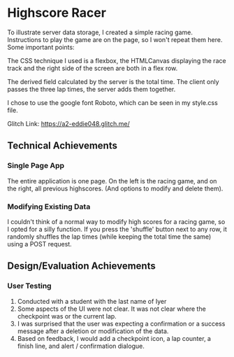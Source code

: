 # Highscore Racer

To illustrate server data storage, I created a simple racing game. Instructions to play the game are on the page, so I won't repeat them here. Some important points:

The CSS technique I used is a flexbox, the HTMLCanvas displaying the race track and the right side of the screen are both in a flex row.

The derived field calculated by the server is the total time. The client only passes the three lap times, the server adds them together.

I chose to use the google font Roboto, which can be seen in my style.css file.

Glitch Link: https://a2-eddie048.glitch.me/

## Technical Achievements

### Single Page App

The entire application is one page. On the left is the racing game, and on the right, all previous highscores. (And options to modify and delete them).

### Modifying Existing Data

I couldn't think of a normal way to modify high scores for a racing game, so I opted for a silly function. If you press the 'shuffle' button next to any row, it randomly shuffles the lap times (while keeping the total time the same) using a POST request.

## Design/Evaluation Achievements

### User Testing

1. Conducted with a student with the last name of Iyer
2. Some aspects of the UI were not clear. It was not clear where the checkpoint was or the current lap.
3. I was surprised that the user was expecting a confirmation or a success message after a deletion or modification of the data.
4. Based on feedback, I would add a checkpoint icon, a lap counter, a finish line, and alert / confirmation dialogue.
